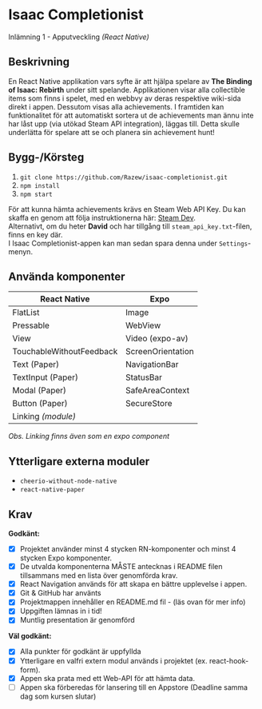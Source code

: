 # Isaac Completionist
Inlämning 1 - Apputveckling _(React Native)_

## Beskrivning
En React Native applikation vars syfte är att hjälpa spelare av **The Binding of Isaac: Rebirth** under sitt spelande. 
Applikationen visar alla collectible items som finns i spelet, med en webbvy av deras respektive wiki-sida direkt i appen. Dessutom visas alla achievements.
I framtiden kan funktionalitet för att automatiskt sortera ut de achievements man ännu inte har låst upp (via utökad Steam API integration), läggas till. Detta skulle underlätta för spelare att se och planera sin achievement hunt!

## Bygg-/Körsteg
1. `git clone https://github.com/Razew/isaac-completionist.git`
2. `npm install`
3. `npm start`

För att kunna hämta achievements krävs en Steam Web API Key. Du kan skaffa en genom att följa instruktionerna här: [Steam Dev](https://steamcommunity.com/dev). </br>
Alternativt, om du heter **David** och har tillgång till `steam_api_key.txt`-filen, finns en key där. </br>
I Isaac Completionist-appen kan man sedan spara denna under `Settings`-menyn.

## Använda komponenter

| React Native             | Expo              |
| ------------------------ | ----------------- |
| FlatList                 | Image             |
| Pressable                | WebView           |
| View                     | Video (expo-av)   |
| TouchableWithoutFeedback | ScreenOrientation |
| Text (Paper)             | NavigationBar     |
| TextInput (Paper)        | StatusBar         |
| Modal (Paper)            | SafeAreaContext   |
| Button (Paper)           | SecureStore       |
| Linking _(module)_       |                   |

_Obs. Linking finns även som en expo component_

## Ytterligare externa moduler

- `cheerio-without-node-native`
- `react-native-paper`

## Krav

**Godkänt:**

- [x] Projektet använder minst 4 stycken RN-komponenter och minst 4 stycken Expo
      komponenter.
- [x] De utvalda komponenterna MÅSTE antecknas i README filen tillsammans med en
      lista över genomförda krav.
- [x] React Navigation används för att skapa en bättre upplevelse i appen.
- [x] Git & GitHub har använts
- [x] Projektmappen innehåller en README.md fil - (läs ovan för mer info)
- [x] Uppgiften lämnas in i tid!
- [x] Muntlig presentation är genomförd

**Väl godkänt:**

- [x] Alla punkter för godkänt är uppfyllda
- [x] Ytterligare en valfri extern modul används i projektet (ex. react-hook-form).
- [x] Appen ska prata med ett Web-API för att hämta data.
- [ ] Appen ska förberedas för lansering till en Appstore (Deadline samma dag som kursen
      slutar)
